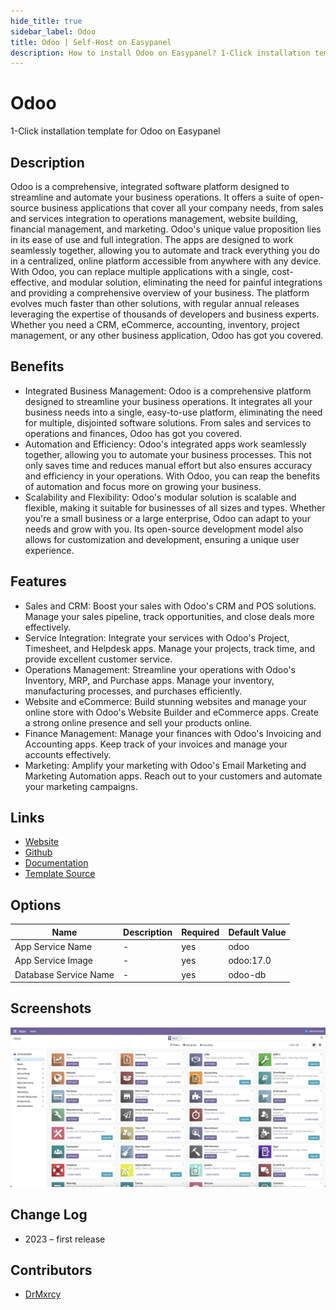 ```yaml
---
hide_title: true
sidebar_label: Odoo
title: Odoo | Self-Host on Easypanel
description: How to install Odoo on Easypanel? 1-Click installation template for Odoo on Easypanel
---
```


<!-- generated -->

# Odoo

1-Click installation template for Odoo on Easypanel

## Description

Odoo is a comprehensive, integrated software platform designed to streamline and automate your business operations. It offers a suite of open-source business applications that cover all your company needs, from sales and services integration to operations management, website building, financial management, and marketing. Odoo&#39;s unique value proposition lies in its ease of use and full integration. The apps are designed to work seamlessly together, allowing you to automate and track everything you do in a centralized, online platform accessible from anywhere with any device. With Odoo, you can replace multiple applications with a single, cost-effective, and modular solution, eliminating the need for painful integrations and providing a comprehensive overview of your business. The platform evolves much faster than other solutions, with regular annual releases leveraging the expertise of thousands of developers and business experts. Whether you need a CRM, eCommerce, accounting, inventory, project management, or any other business application, Odoo has got you covered.

## Benefits

- Integrated Business Management: Odoo is a comprehensive platform designed to streamline your business operations. It integrates all your business needs into a single, easy-to-use platform, eliminating the need for multiple, disjointed software solutions. From sales and services to operations and finances, Odoo has got you covered.
- Automation and Efficiency: Odoo's integrated apps work seamlessly together, allowing you to automate your business processes. This not only saves time and reduces manual effort but also ensures accuracy and efficiency in your operations. With Odoo, you can reap the benefits of automation and focus more on growing your business.
- Scalability and Flexibility: Odoo's modular solution is scalable and flexible, making it suitable for businesses of all sizes and types. Whether you're a small business or a large enterprise, Odoo can adapt to your needs and grow with you. Its open-source development model also allows for customization and development, ensuring a unique user experience.

## Features

- Sales and CRM: Boost your sales with Odoo's CRM and POS solutions. Manage your sales pipeline, track opportunities, and close deals more effectively.
- Service Integration: Integrate your services with Odoo's Project, Timesheet, and Helpdesk apps. Manage your projects, track time, and provide excellent customer service.
- Operations Management: Streamline your operations with Odoo's Inventory, MRP, and Purchase apps. Manage your inventory, manufacturing processes, and purchases efficiently.
- Website and eCommerce: Build stunning websites and manage your online store with Odoo's Website Builder and eCommerce apps. Create a strong online presence and sell your products online.
- Finance Management: Manage your finances with Odoo's Invoicing and Accounting apps. Keep track of your invoices and manage your accounts effectively.
- Marketing: Amplify your marketing with Odoo's Email Marketing and Marketing Automation apps. Reach out to your customers and automate your marketing campaigns.

## Links

- [Website](https://www.odoo.com)
- [Github](https://github.com/odoo/odoo)
- [Documentation](https://www.odoo.com/page/docs)
- [Template Source](https://github.com/easypanel-io/templates/tree/main/templates/odoo)

## Options

Name | Description | Required | Default Value
-|-|-|-
App Service Name | - | yes | odoo
App Service Image | - | yes | odoo:17.0
Database Service Name | - | yes | odoo-db

## Screenshots

![Odoo Screenshot](./assets/screenshot.png)

## Change Log

- 2023 – first release

## Contributors

- [DrMxrcy](https://github.com/DrMxrcy)
